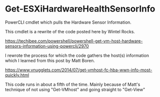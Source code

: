 # Get-ESXiHardwareHealthSensorInfo
PowerCLI cmdlet which pulls the Hardware Sensor Information.

This cmdlet is a rewrite of the code posted here by Wintel Rocks.

https://techibee.com/powershell/powershell-get-vm-host-hardware-sensors-information-using-powercli/2970

I rewrote the process for which the code gathers the host(s) information which I learned from this post by Matt Boren.

https://www.vnugglets.com/2014/07/get-vmhost-fc-hba-wwn-info-most-quickly.html

This code runs in about a fifth of the time. Mainly because of Matt's technique of not using "Get-VMhost" and going straight to "Get-View"
